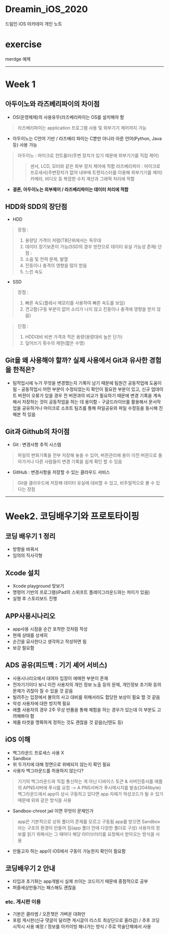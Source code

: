 # Dreamin_iOS_2020
드림인 iOS 아카데미 개인 노트

# exercise
merdge 예제

---

# Week 1

## 아두이노와 라즈베리파이의 차이점
- OS(운영체제)의 사용유무(라즈베리파이는 OS를 설치해야 함
> 라즈베리파이는 application 프로그램 사용 및 외부기기 제어까지 가능
- 아두이노는 C언어 기반 / 라즈베리 파이는 C뿐만 아니라 아른 언어(Python, Java 등) 사용 가능
> 아두이노 : 마이크로 컨트롤러(주변 장치가 있기 때문에 외부기기를 직접 제어)
>> 센서, LCD, 모터와 같은 외부 장치 제어에 적함
> 라즈베리파이 : 마이크로 프로세서(주변장치가 없어 내부에 트렌지스터를 이용해 외부기기를 제어)
>> 카메라, 비디오 등 복잡한 수치 계산과 그래픽 처리에 적함
- **결론, 아두이노는 외부제어 / 라즈베리파이는 데이터 처리에 적합**



## HDD와 SDD의 장단점
- HDD
> 장점 : 
> 1. 용량당 가격이 저렴(TB단위에서는 독무대
> 1. 데이터 장기보존이 가능(SSD의 경우 방전으로 데이터 유실 가능성 존재)
> 단점 : 
> 1. 소음 및 전력 문제, 발열
> 1. 진동이나 충격의 영향을 많이 받음
> 1. 느린 속도

- SSD
> 장점 : 
> 1. 빠른 속도(플레시 메모리를 사용하여 빠른 속도를 보임)
> 1. 견고함(구동 부분이 없어 소리가 나지 않고 진동이나 충격에 영향을 받지 않음)

> 단점 : 
> 1. HDD대비 비싼 가격과 적은 용량(용량대비 높은 단가)
> 1. 덮어쓰기 횟수의 제한(짧은 수명)


## Git을 왜 사용해야 할까? 실제 사용에서 Git과 유사한 경험을 한적은?
- 팀작업시에 누가 무엇을 변경했는지 기록이 남기 때문에 팀원간 공동작업에 도움이 됨 - 공동작업시 어떤 부분이 수정되었는지 확인이 필요한 부분이 있고, 신규 업데이트 버젼이 오류가 있을 경우 전 버젼과의 비교가 필요하기 때문에 변경 기록을 계속해서 저장하는 것이 공동작업을 하는 데 용이함 - 구글드라이브를 활용해서 문서작업을 공유하거나 마이크로 소프트 팀즈를 통해 파일공유와 파일 수정등을 동시해 진해본 적 있음



## Git과 Github의 차이점
- Git : 변경사항 추적 시스템
> 파일의 변화기록을 전부 저장해 놓을 수 있어, 버젼관리에 용이
> 이전 버젼으로 돌아가거나 다른 사람들이 변경 기록을 쉽게 확인 할 수 있음
- GitHub : 변경사항을 저장할 수 있는 클라우드 서비스
> Git을 클라우드에 저장해 데이터 유실에 대비할 수 있고, 비주얼적으로 볼 수 있다는 장점



---



# Week2. 코딩배우기와 프로토타이핑

## 코딩 배우기  1 정리
- 방향을 바꿔서
- 임의의 직사각형


## Xcode 설치
- Xcode playground 맞보기
- 명령어 기반의 프로그램(iPad의 스위프트 플레이그라운드와는 차이가 있음)
- 실행 후 스토리보드 진행
 

## APP사용시나리오
- app사용 시점을 순간 포착한 것처럼 작성
- 현재 상태를 상세히
- 순간을 묘사한다고 생각하고 작성하면 됨
- 보강 필요함


## ADS 공유(피드백 : 기기 셰어 서비스)
- 사용시나리오에서 대여자 입장이 애매한 부분이 존재
- 전자기기이다 보니 이전 사용자의 개인 정보 노출 등의 문제, 개인정보 초기화 등의 문제가 귀찮아 질 수 있을 것 같음
- 빌려주는 입장에서 불의의 사고 대비를 위해서라도 합당한 보상이 필요 할 것 같음
- 악성 사용자에 대한 방지책 필요
- 애플 사용자의 경우 2주 무상 반품을 통해 체험을 하는 경우가 있는데 이 부분도 고려해봐야 함
- 제품 타겟을 명확하게 정하는 것도 괜찮을 것 같음(닌텐도 등)


## iOS 이해
- 백그라운드 프로세스 사용 X
- Sandbox
- 위 두가지에 대해 정면으로 위배되지 않는지 확인 필요
- 사용자 백그라운드를 허용하지 않는다?
> 기기의 백그라운드와 직접 통신하는 게 아닌 디바이스 토큰 & 서버인증서를 애플의 APNS서버에 푸시를 요청 -> A PNS서버가 푸시메시지를 발송(2046byte)
> 백그라운드에서 app이 상시 구동하고 있다면 app 자체가 악성코드가 될 수 있기 때문에 위와 같은 방식을 사용
- Sandbox-chroot jail 이면 무엇이 문제인가
> app은 기본적으로 상위 폴더의 존재를 모르고 구동됨
> app를 받으면 Sandbox라는 구조의 환경이 만들어 짐(app 폴더 안에 다양한 폴더로 구성)
> 사용자의 정보를 읽기 위해서는 그 때마다 해당 라이브러리를 요청해서 받아오는 방식을 사용
- 만들고자 하는 app이 iOS에서 구동이 가능한지 확인이 필요함


## 코딩배우기 2 안내 
- 타입과 초기화는 app개발시 실제 쓰이는 코드이기 때문에 중점적으로 공부
- 퍼즐세상만들기는 패스해도 괜찮음



### etc. 게시판 이용
- 기본은 클라썸 / 오픈챗은 가벼운 대화만
- 포럼 게시판(신규 댓글이 달리면 게시글이 리스트 최상단으로 올라감) / 추후 코딩 시작시 사용 예정 / 정보를 아카이빙 해나가는 방식 / 주로 학술단체에서 사용

